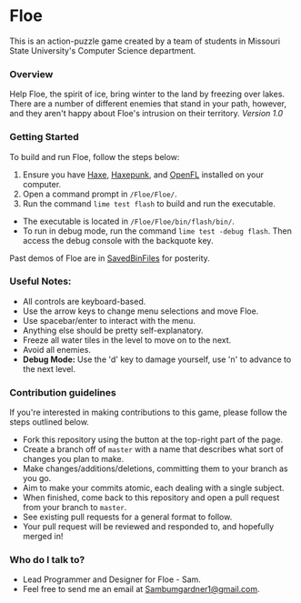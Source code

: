 # Floe

This is an action-puzzle game created by a team of students in Missouri State University's Computer Science department.

### Overview

Help Floe, the spirit of ice, bring winter to the land by freezing over lakes. There are a number of different enemies that stand in your path, however, and they aren't happy about Floe's intrusion on their territory. 
*Version 1.0*

### Getting Started

To build and run Floe, follow the steps below:

 1. Ensure you have [Haxe](http://www.haxe.org/download), [Haxepunk](http://www.haxepunk.com), and [OpenFL](http://www.openfl.org/download/) installed on your computer.
 2. Open a command prompt in `/Floe/Floe/`.
 3. Run the command `lime test flash` to build and run the executable.

* The executable is located in `/Floe/Floe/bin/flash/bin/`.
* To run in debug mode, run the command `lime test -debug flash`. Then access the debug console with the backquote key.

Past demos of Floe are in [SavedBinFiles](SavedBinFiles/readme.md) for posterity.

### Useful Notes:

* All controls are keyboard-based. 
 * Use the arrow keys to change menu selections and move Floe.
 * Use spacebar/enter to interact with the menu.
 * Anything else should be pretty self-explanatory.
* Freeze all water tiles in the level to move on to the next.
* Avoid all enemies.
* **Debug Mode:** Use the 'd' key to damage yourself, use 'n' to advance to the next level.

### Contribution guidelines

If you're interested in making contributions to this game, please follow the steps outlined below.

* Fork this repository using the button at the top-right part of the page.
* Create a branch off of `master` with a name that describes what sort of changes you plan to make.
* Make changes/additions/deletions, committing them to your branch as you go. 
 * Aim to make your commits atomic, each dealing with a single subject.
* When finished, come back to this repository and open a pull request from your branch to `master`.
 * See existing pull requests for a general format to follow.
* Your pull request will be reviewed and responded to, and hopefully merged in!

### Who do I talk to?

* Lead Programmer and Designer for Floe - Sam.
* Feel free to send me an email at Sambumgardner1@gmail.com.
